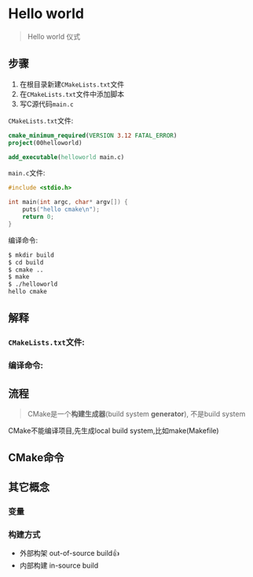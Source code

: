 # Hello world

> Hello world 仪式

## 步骤

1. 在根目录新建`CMakeLists.txt`文件
2. 在`CMakeLists.txt`文件中添加脚本
3. 写C源代码`main.c`

`CMakeLists.txt`文件:

```cmake
cmake_minimum_required(VERSION 3.12 FATAL_ERROR)
project(00helloworld)

add_executable(helloworld main.c)
```

`main.c`文件:

```c
#include <stdio.h>

int main(int argc, char* argv[]) {
    puts("hello cmake\n");
    return 0;
}
```

编译命令:

```bash
$ mkdir build
$ cd build
$ cmake ..
$ make
$ ./helloworld
hello cmake

```



## 解释

### `CMakeLists.txt`文件:

### 编译命令:

## 流程

> CMake是一个**构建生成器**(build system **generator**), 不是build system

CMake不能编译项目,先生成local build system,比如make(Makefile)



## CMake命令



## 其它概念

### 变量

### 构建方式

* 外部构架 out-of-source build👍
* 内部构建 in-source build

